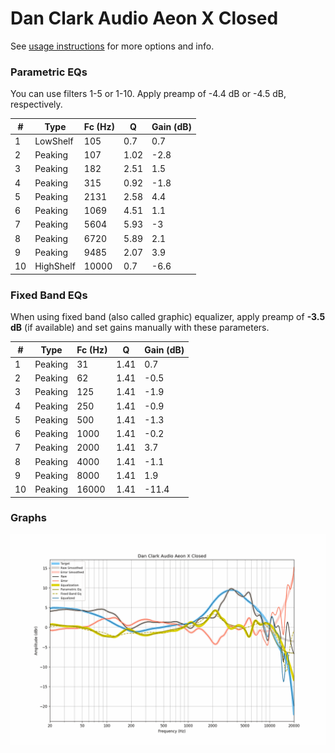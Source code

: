 # Dan Clark Audio Aeon X Closed
See [usage instructions](https://github.com/jaakkopasanen/AutoEq#usage) for more options and info.

### Parametric EQs
You can use filters 1-5 or 1-10. Apply preamp of -4.4 dB or -4.5 dB, respectively.

|   # | Type      |   Fc (Hz) |    Q |   Gain (dB) |
|-----|-----------|-----------|------|-------------|
|   1 | LowShelf  |       105 | 0.7  |         0.7 |
|   2 | Peaking   |       107 | 1.02 |        -2.8 |
|   3 | Peaking   |       182 | 2.51 |         1.5 |
|   4 | Peaking   |       315 | 0.92 |        -1.8 |
|   5 | Peaking   |      2131 | 2.58 |         4.4 |
|   6 | Peaking   |      1069 | 4.51 |         1.1 |
|   7 | Peaking   |      5604 | 5.93 |        -3   |
|   8 | Peaking   |      6720 | 5.89 |         2.1 |
|   9 | Peaking   |      9485 | 2.07 |         3.9 |
|  10 | HighShelf |     10000 | 0.7  |        -6.6 |

### Fixed Band EQs
When using fixed band (also called graphic) equalizer, apply preamp of **-3.5 dB** (if available) and set gains manually with these parameters.

|   # | Type    |   Fc (Hz) |    Q |   Gain (dB) |
|-----|---------|-----------|------|-------------|
|   1 | Peaking |        31 | 1.41 |         0.7 |
|   2 | Peaking |        62 | 1.41 |        -0.5 |
|   3 | Peaking |       125 | 1.41 |        -1.9 |
|   4 | Peaking |       250 | 1.41 |        -0.9 |
|   5 | Peaking |       500 | 1.41 |        -1.3 |
|   6 | Peaking |      1000 | 1.41 |        -0.2 |
|   7 | Peaking |      2000 | 1.41 |         3.7 |
|   8 | Peaking |      4000 | 1.41 |        -1.1 |
|   9 | Peaking |      8000 | 1.41 |         1.9 |
|  10 | Peaking |     16000 | 1.41 |       -11.4 |

### Graphs
![](./Dan%20Clark%20Audio%20Aeon%20X%20Closed.png)
